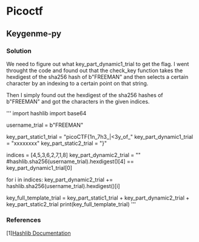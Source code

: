 # Picoctf

## Keygenme-py

### Solution

We need to figure out what key_part_dynamic1_trial to get the flag. I went throught the code and found out that the check_key function takes the hexdigest of the sha256 hash of b"FREEMAN" and then selects a certain character by an indexing to a certain point on that string.

Then I simply found out the hexdigest of the sha256 hashes of b"FREEMAN" and got the characters in the given indices.

'''
import hashlib
import base64

username_trial = b"FREEMAN"

key_part_static1_trial = "picoCTF{1n_7h3_|<3y_of_"
key_part_dynamic1_trial = "xxxxxxxx"
key_part_static2_trial = "}"


indices = [4,5,3,6,2,7,1,8]
key_part_dynamic2_trial = ""
#hashlib.sha256(username_trial).hexdigest()[4] == key_part_dynamic1_trial[0]

for i in indices:
    key_part_dynamic2_trial += hashlib.sha256(username_trial).hexdigest()[i]

key_full_template_trial = key_part_static1_trial + key_part_dynamic2_trial + key_part_static2_trial
print(key_full_template_trial)
'''



### References

[1][Hashlib Documentation](https://docs.python.org/3/library/hashlib.html)